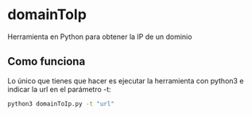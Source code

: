 # domainToIp
Herramienta en Python para obtener la IP de un dominio
## Como funciona
Lo único que tienes que hacer es ejecutar la herramienta con python3 e indicar la url en el parámetro -t:  
```bash
python3 domainToIp.py -t "url"
```
